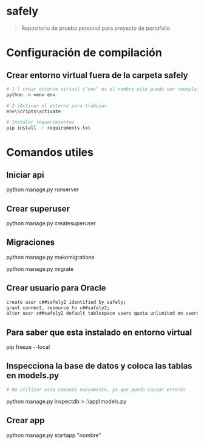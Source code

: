 # safely
> Repositorio de prueba personal para proyecto de portafolio 

# Configuración de compilación
## Crear entorno virtual fuera de la carpeta safely
``` bash
# 1-) crear entorno virtual ("env" es el nombre este puede ser reemplazado por cualquiera)
python -m venv env

# 2-)Activar el entorno para trabajar
env\Scripts\activate

# Instalar requerimientos 
pip install -r requirements.txt
```

# Comandos utiles 

## Iniciar api
python manage.py runserver

## Crear superuser
python manage.py createsuperuser

## Migraciones 
python manage.py makemigrations

python manage.py migrate

## Crear usuario para Oracle
``` bash
create user c##safely2 identified by safely;
grant connect, resource to c##safely2;
alter user c##safely2 default tablespace users quota unlimited on users;
```

## Para saber que esta instalado en entorno virtual
pip freeze --local

## Inspecciona la base de datos y coloca las tablas en models.py
``` bash
# No utilizar esto comando nuevamente, ya que puede causar errores
```
python manage.py inspectdb > .\app\models.py

## Crear app
python manage.py startapp "nombre"
